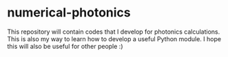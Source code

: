 # numerical-photonics
This repository will contain codes that I develop for photonics calculations. This is also my way to learn how to develop a useful Python module. I hope this will also be useful for other people :)

